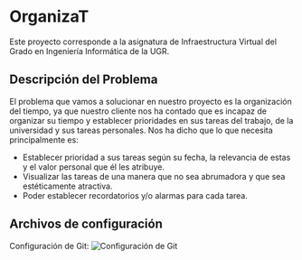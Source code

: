 # OrganizaT
Este proyecto corresponde a la asignatura de Infraestructura Virtual del Grado en Ingeniería Informática de la UGR.

## Descripción del Problema
El problema que vamos a solucionar en nuestro proyecto es la organización del tiempo, ya que nuestro cliente nos ha contado que es incapaz de organizar su tiempo y establecer prioridades en sus tareas del trabajo, de la universidad y sus tareas personales. Nos ha dicho que lo que necesita principalmente es:

- Establecer prioridad a sus tareas según su fecha, la relevancia de estas y el valor personal que él les atribuye.
- Visualizar las tareas de una manera que no sea abrumadora y que sea estéticamente atractiva.
- Poder establecer recordatorios y/o alarmas para cada tarea.

## Archivos de configuración
Configuración de Git:
![Configuración de Git](docs/configuracion-git.png)


